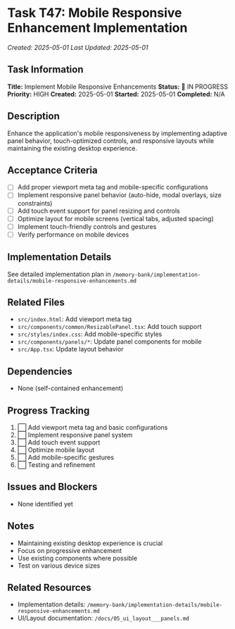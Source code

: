 # Task T47: Mobile Responsive Enhancement Implementation
*Created: 2025-05-01*
*Last Updated: 2025-05-01*

## Task Information
**Title:** Implement Mobile Responsive Enhancements
**Status:** 🔄 IN PROGRESS
**Priority:** HIGH
**Created:** 2025-05-01
**Started:** 2025-05-01
**Completed:** N/A

## Description
Enhance the application's mobile responsiveness by implementing adaptive panel behavior, touch-optimized controls, and responsive layouts while maintaining the existing desktop experience.

## Acceptance Criteria
- [ ] Add proper viewport meta tag and mobile-specific configurations
- [ ] Implement responsive panel behavior (auto-hide, modal overlays, size constraints)
- [ ] Add touch event support for panel resizing and controls
- [ ] Optimize layout for mobile screens (vertical tabs, adjusted spacing)
- [ ] Implement touch-friendly controls and gestures
- [ ] Verify performance on mobile devices

## Implementation Details
See detailed implementation plan in `/memory-bank/implementation-details/mobile-responsive-enhancements.md`

## Related Files
- `src/index.html`: Add viewport meta tag
- `src/components/common/ResizablePanel.tsx`: Add touch support
- `src/styles/index.css`: Add mobile-specific styles
- `src/components/panels/*`: Update panel components for mobile
- `src/App.tsx`: Update layout behavior

## Dependencies
- None (self-contained enhancement)

## Progress Tracking
1. ⬜ Add viewport meta tag and basic configurations
2. ⬜ Implement responsive panel system
3. ⬜ Add touch event support
4. ⬜ Optimize mobile layout
5. ⬜ Add mobile-specific gestures
6. ⬜ Testing and refinement

## Issues and Blockers
- None identified yet

## Notes
- Maintaining existing desktop experience is crucial
- Focus on progressive enhancement
- Use existing components where possible
- Test on various device sizes

## Related Resources
- Implementation details: `/memory-bank/implementation-details/mobile-responsive-enhancements.md`
- UI/Layout documentation: `/docs/05_ui_layout___panels.md`